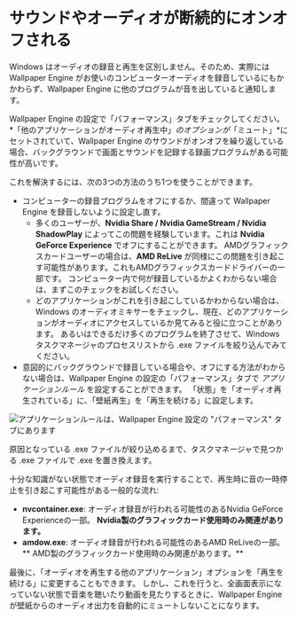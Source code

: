 # サウンドやオーディオが断続的にオンオフされる

Windows はオーディオの録音と再生を区別しません。そのため、実際には Wallpaper Engine がお使いのコンピューターオーディオを録音しているにもかかわらず、Wallpaper Engine に他のプログラムが音を出していると通知します。

Wallpaper Engine の設定で「パフォーマンス」タブをチェックしてください。 *「他のアプリケーションがオーディオ再生中」*のオプションが*「ミュート」*にセットされていて、Wallpaper Engine のサウンドがオンオフを繰り返している場合、バックグラウンドで画面とサウンドを記録する録画プログラムがある可能性が高いです。

これを解決するには、次の3つの方法のうち1つを使うことができます。

* コンピューターの録音プログラムをオフにするか、間違って Wallpaper Engine を録音しないように設定し直す。
    * 多くのユーザーが、**Nvidia Share / Nvidia GameStream / Nvidia ShadowPlay** によってこの問題を経験しています。これは **Nvidia GeForce Experience** でオフにすることができます。 AMDグラフィックスカードユーザーの場合は、**AMD ReLive** が同様にこの問題を引き起こす可能性があります。これもAMDグラフィックスカードドライバーの一部です。 コンピューター内で何が録音しているかよくわからない場合は、まずこのチェックをお試しください。
    * どのアプリケーションがこれを引き起こしているかわからない場合は、Windows のオーディオミキサーをチェックし、現在、どのアプリケーションがオーディオにアクセスしているか見てみると役に立つことがあります。 あるいはできるだけ多くのプログラムを終了させて、Windows タスクマネージャのプロセスリストから .exe ファイルを絞り込んでみてください。
* 意図的にバックグラウンドで録音している場合や、オフにする方法がわからない場合は、Wallpaper Engine の設定の「パフォーマンス」タブで *アプリケーションルール* を設定することができます。 「状態」を「オーディオ再生されている」に、「壁紙再生」を「再生を続ける」に設定します。

![アプリケーションルールは、Wallpaper Engine 設定の "パフォーマンス" タブにあります](./applicationrule.png)

原因となっている .exe ファイルが絞り込めるまで、タスクマネージャで見つかる .exe ファイルで .exe を置き換えます。

十分な知識がない状態でオーディオ録音を実行することで、再生時に音の一時停止を引き起こす可能性がある一般的な流れ:

* **nvcontainer.exe**: オーディオ録音が行われる可能性のあるNvidia GeForce Experienceの一部。 **Nvidia製のグラフィックカード使用時のみ関連があります。**
* **amdow.exe**: オーディオ録音が行われる可能性のあるAMD ReLiveの一部。 ** AMD製のグラフィックカード使用時のみ関連があります。**

最後に、「オーディオを再生する他のアプリケーション」オプションを「再生を続ける」に変更することもできます。 しかし、これを行うと、全画面表示になっていない状態で音楽を聴いたり動画を見たりするときに、Wallpaper Engine が壁紙からのオーディオ出力を自動的にミュートしないことになります。
